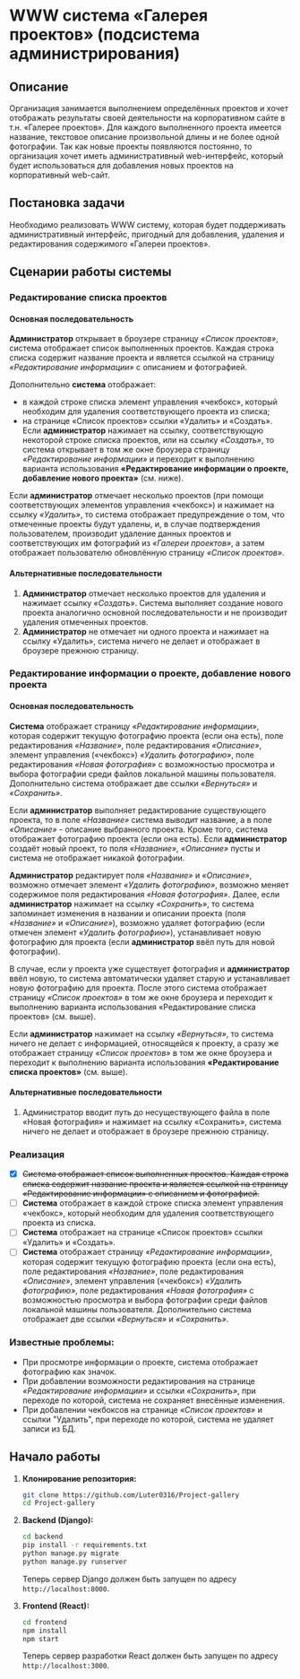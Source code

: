 # WWW cистема «Галерея проектов» (подсистема администрирования)
## Описание
Организация занимается выполнением определённых проектов и хочет отображать результаты своей деятельности на корпоративном сайте в т.н. «Галерее проектов». Для каждого выполненного проекта имеется название, текстовое описание произвольной длины и не более одной фотографии. Так как новые проекты появляются постоянно, то организация хочет иметь административный web-интерфейс, который будет использоваться для добавления новых проектов на корпоративный web-сайт.
## Постановка задачи
Необходимо реализовать WWW систему, которая будет поддерживать административный интерфейс, пригодный для добавления, удаления и редактирования содержимого «Галереи проектов».

## Сценарии работы системы
### Редактирование списка проектов
#### Основная последовательность
**Администратор** открывает в броузере страницу *«Список проектов»*, система отображает список выполненных проектов. Каждая строка списка содержит название проекта и является ссылкой на страницу *«Редактирование информации»* с описанием и фотографией. 

Дополнительно **система** отображает:
- в каждой строке списка элемент управления «чекбокс», который необходим для удаления соответствующего проекта из списка;
- на странице «Список проектов» ссылки «Удалить» и «Создать».
Если **администратор** нажимает на ссылку, соответствующую некоторой строке списка проектов, или на ссылку *«Создать»*, то система открывает в том же окне броузера страницу *«Редактирование информации»* и переходит к выполнению варианта использования **«Редактирование информации о проекте, добавление нового проекта»** (см. ниже).

Если **администратор** отмечает несколько проектов (при помощи соответствующих элементов управления «чекбокс») и нажимает на ссылку *«Удалить»*, то система отображает предупреждение о том, что отмеченные проекты будут удалены, и, в случае подтверждения пользователем, производит удаление данных проектов и соответствующих им фотографий из *«Галереи проектов»*, а затем отображает пользователю обновлённую страницу *«Список проектов»*.

#### Альтернативные последовательности
1. **Администратор** отмечает несколько проектов для удаления и нажимает ссылку *«Создать»*. Система выполняет создание нового проекта аналогично основной последовательности и не производит удаления отмеченных проектов.
1. **Администратор** не отмечает ни одного проекта и нажимает на ссылку «Удалить», система ничего не делает и отображает в броузере прежнюю страницу.

### Редактирование информации о проекте, добавление нового проекта
#### Основная последовательность
**Система** отображает страницу *«Редактирование информации»*, которая содержит текущую фотографию проекта (если она есть), поле редактирования *«Название»*, поле редактирования *«Описание»*, элемент управления («чекбокс») *«Удалить фотографию»*, поле редактирования *«Новая фотография»* с возможностью просмотра и выбора фотографии среди файлов локальной машины пользователя. Дополнительно система отображает две ссылки *«Вернуться»* и *«Сохранить»*.

Если **администратор** выполняет редактирование существующего проекта, то в поле *«Название»* система выводит название, а в поле *«Описание»* - описание выбранного проекта. Кроме того, система отображает фотографию проекта (если она есть).
Если **администратор** создаёт новый проект, то поля *«Название»*, *«Описание»* пусты и система не отображает никакой фотографии.

**Администратор** редактирует поля *«Название»* и *«Описание»*, возможно отмечает элемент *«Удалить фотографию»*, возможно меняет содержимое поля редактирования *«Новая фотография»*. Далее, если **администратор** нажимает на ссылку *«Сохранить»*, то система запоминает изменения в названии и описании проекта (поля *«Название»* и *«Описание»*), возможно удаляет фотографию (если отмечен элемент *«Удалить фотографию»*), устанавливает новую фотографию для проекта (если **администратор** ввёл путь для новой фотографии). 

В случае, если у проекта уже существует фотография и **администратор** ввёл новую, то система автоматически удаляет старую и устанавливает новую фотографию для проекта. После этого система отображает страницу *«Список проектов»* в том же окне броузера и переходит к выполнению варианта использования «Редактирование списка проектов» (см. выше).

Если **администратор** нажимает на ссылку *«Вернуться»*, то система ничего не делает с информацией, относящейся к проекту, а сразу же отображает страницу *«Список проектов»* в том же окне броузера и переходит к выполнению варианта использования **«Редактирование списка проектов»** (см. выше).

#### Альтернативные последовательности
1. Администратор вводит путь до несуществующего файла в поле «Новая фотография» и нажимает на ссылку «Сохранить», система ничего не делает и отображает в броузере прежнюю страницу.


### Реализация
- [x] ~~Cистема отображает список выполненных проектов. Каждая строка списка содержит название проекта и является ссылкой на страницу «Редактирование информации» с описанием и фотографией.~~
- [ ] **Cистема** отображает в каждой строке списка элемент управления «чекбокс», который необходим для удаления соответствующего проекта из списка.
- [ ] **Cистема** отображает на странице «Список проектов» ссылки «Удалить» и «Создать».
- [ ] **Система** отображает страницу *«Редактирование информации»*, которая содержит текущую фотографию проекта (если она есть), поле редактирования *«Название»*, поле редактирования *«Описание»*, элемент управления («чекбокс») *«Удалить фотографию»*, поле редактирования *«Новая фотография»* с возможностью просмотра и выбора фотографии среди файлов локальной машины пользователя. Дополнительно система отображает две ссылки *«Вернуться»* и *«Сохранить»*.

### Известные проблемы:
- При просмотре информации о проекте, система отображает фотографию как значок.
- При добавлении возможности редактирования на странице *«Редактирование информации»* и ссылки *«Сохранить»*, при переходе по которой, система не сохраняет внесённые изменения.
- При добавлении чекбоксов на странице *«Список проектов»* и ссылки "Удалить", при переходе по которой, система не  удаляет записи из БД.

## Начало работы

1. **Клонирование репозитория:**

   ```bash
   git clone https://github.com/Luter0316/Project-gallery
   cd Project-gallery
   ```

2. **Backend (Django):**

   ```bash
   cd backend
   pip install -r requirements.txt
   python manage.py migrate
   python manage.py runserver
   ```

   Теперь сервер Django должен быть запущен по адресу `http://localhost:8000`.

3. **Frontend (React):**

   ```bash
   cd frontend
   npm install
   npm start
   ```

   Теперь сервер разработки React должен быть запущен по адресу `http://localhost:3000`.